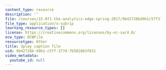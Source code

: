 ```yaml
---
content_type: resource
description: ''
file: /courses/15-071-the-analytics-edge-spring-2017/9b42728bd9b1c5ff377d7b502883f031_EQYlOQjzYOA.srt
file_type: application/x-subrip
learning_resource_types: []
license: https://creativecommons.org/licenses/by-nc-sa/4.0/
ocw_type: OCWFile
resourcetype: Other
title: 3play caption file
uid: 9b42728b-d9b1-c5ff-377d-7b502883f031
video_metadata:
  youtube_id: null
---
```

